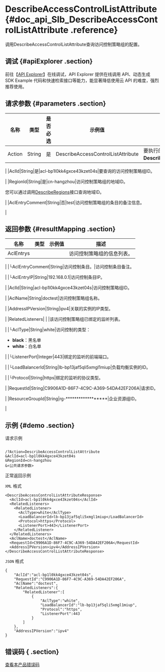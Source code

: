 # DescribeAccessControlListAttribute {#doc_api_Slb_DescribeAccessControlListAttribute .reference}

调用DescribeAccessControlListAttribute查询访问控制策略组的配置。

## 调试 {#apiExplorer .section}

前往【[API Explorer](https://api.aliyun.com/#product=Slb&api=DescribeAccessControlListAttribute)】在线调试，API Explorer 提供在线调用 API、动态生成 SDK Example 代码和快速检索接口等能力，能显著降低使用云 API 的难度，强烈推荐使用。

## 请求参数 {#parameters .section}

|名称|类型|是否必选|示例值|描述|
|--|--|----|---|--|
|Action|String|是|DescribeAccessControlListAttribute|要执行的操作，取值：**DescribeAccessControlListAttribute**。

 |
|AclId|String|是|acl-bp1l0kk4gxce43kzet04s|要查询的访问控制策略组ID。

 |
|RegionId|String|是|cn-hangzhou|访问控制策略组的地域ID。

 您可以通过调用[DescribeRegions](~~27584~~)接口查询地域ID。

 |
|AclEntryComment|String|否|test|访问控制策略组的条目的备注信息。

 |

## 返回参数 {#resultMapping .section}

|名称|类型|示例值|描述|
|--|--|---|--|
|AclEntrys| | |访问控制策略组的信息列表。

 |
|└AclEntryComment|String|访问控制条目。|访问控制条目备注。

 |
|└AclEntryIP|String|192.168.0.1|访问控制条目IP。

 |
|AclId|String|acl-bp1l0kk4gxce43kzet04s|访问控制策略组ID。

 |
|AclName|String|doctest|访问控制策略组名称。

 |
|AddressIPVersion|String|ipv4|关联的实例的IP类型。

 |
|RelatedListeners| | |该访问控制策略组已绑定的监听列表。

 |
|└AclType|String|white|访问控制的类型：

 -   **black**：黑名单
-   **white**：白名单

 |
|└ListenerPort|Integer|443|绑定的监听的前端端口。

 |
|└LoadBalancerId|String|lb-bp13jaf5qli5xmgl1miup|负载均衡实例的ID。

 |
|└Protocol|String|https|绑定的监听的协议类型。

 |
|RequestId|String|C9906A1D-86F7-4C9C-A369-54DA42EF206A|请求ID。

 |
|ResourceGroupId|String|rg-\*\*\*\*\*\*\*\*\*\*\*\*\*\*\*\*\*\*|企业资源组ID。

 |

## 示例 {#demo .section}

请求示例

``` {#request_demo}

/?Action=DescribeAccessControlListAttribute
&AclId=acl-bp1l0kk4gxce43kzet04s
&RegionId=cn-hangzhou
&<公共请求参数>

```

正常返回示例

`XML` 格式

``` {#xml_return_success_demo}
<DescribeAccessControlListAttributeResponse>
  <AclId>acl-bp1l0kk4gxce43kzet04s</AclId>
  <RelatedListeners>
    <RelatedListener>
      <AclType>white</AclType>
      <LoadBalancerId>lb-bp13jaf5qli5xmgl1miup</LoadBalancerId>
      <Protocol>https</Protocol>
      <ListenerPort>443</ListenerPort>
    </RelatedListener>
  </RelatedListeners>
  <AclName>doctest</AclName>
  <RequestId>C9906A1D-86F7-4C9C-A369-54DA42EF206A</RequestId>
  <AddressIPVersion>ipv4</AddressIPVersion>
</DescribeAccessControlListAttributeResponse>

```

`JSON` 格式

``` {#json_return_success_demo}
{
	"AclId":"acl-bp1l0kk4gxce43kzet04s",
	"RequestId":"C9906A1D-86F7-4C9C-A369-54DA42EF206A",
	"AclName":"doctest",
	"RelatedListeners":{
		"RelatedListener":[
			{
				"AclType":"white",
				"LoadBalancerId":"lb-bp13jaf5qli5xmgl1miup",
				"Protocol":"https",
				"ListenerPort":443
			}
		]
	},
	"AddressIPVersion":"ipv4"
}
```

## 错误码 { .section}

[查看本产品错误码](https://error-center.aliyun.com/status/product/Slb)

